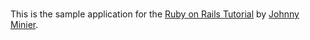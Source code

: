 #
This is the sample application for the [Ruby on Rails Tutorial](http://johnnyminier.com) by [Johnny Minier](http://johnnyminier.com/).
